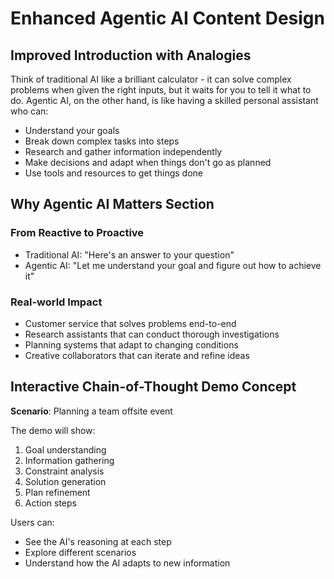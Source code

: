 # Enhanced Agentic AI Content Design

## Improved Introduction with Analogies

Think of traditional AI like a brilliant calculator - it can solve complex problems when given the right inputs, but it waits for you to tell it what to do. Agentic AI, on the other hand, is like having a skilled personal assistant who can:

- Understand your goals
- Break down complex tasks into steps
- Research and gather information independently
- Make decisions and adapt when things don't go as planned
- Use tools and resources to get things done

## Why Agentic AI Matters Section

### From Reactive to Proactive
- Traditional AI: "Here's an answer to your question"
- Agentic AI: "Let me understand your goal and figure out how to achieve it"

### Real-world Impact
- Customer service that solves problems end-to-end
- Research assistants that can conduct thorough investigations
- Planning systems that adapt to changing conditions
- Creative collaborators that can iterate and refine ideas

## Interactive Chain-of-Thought Demo Concept

**Scenario**: Planning a team offsite event

The demo will show:
1. Goal understanding
2. Information gathering
3. Constraint analysis
4. Solution generation
5. Plan refinement
6. Action steps

Users can:
- See the AI's reasoning at each step
- Explore different scenarios
- Understand how the AI adapts to new information
